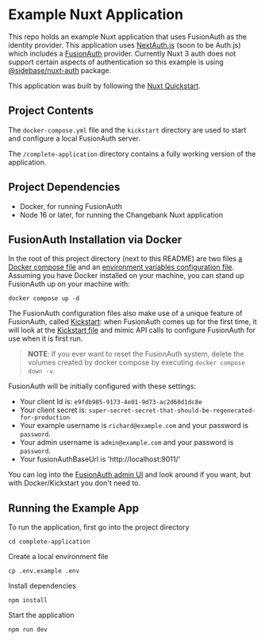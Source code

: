 # Example Nuxt Application

This repo holds an example Nuxt application that uses FusionAuth as the identity provider.
This application uses [NextAuth.js](https://next-auth.js.org/) (soon to be Auth.js) which includes a [FusionAuth](https://next-auth.js.org/providers/fusionauth) provider. Currently Nuxt 3 auth does not support certain aspects of authentication so this example is using [@sidebase/nuxt-auth](https://sidebase.io/nuxt-auth/v0.6/getting-started/quick-start) package.

This application was built by following the [Nuxt Quickstart](https://fusionauth.io/docs/quickstarts/quickstart-javascript-nuxt-web/).

## Project Contents

The `docker-compose.yml` file and the `kickstart` directory are used to start and configure a local FusionAuth server.

The `/complete-application` directory contains a fully working version of the application.

## Project Dependencies

- Docker, for running FusionAuth
- Node 16 or later, for running the Changebank Nuxt application

## FusionAuth Installation via Docker

In the root of this project directory (next to this README) are two files [a Docker compose file](./docker-compose.yml) and an [environment variables configuration file](./.env). Assuming you have Docker installed on your machine, you can stand up FusionAuth up on your machine with:

```
docker compose up -d
```

The FusionAuth configuration files also make use of a unique feature of FusionAuth, called [Kickstart](https://fusionauth.io/docs/v1/tech/installation-guide/kickstart): when FusionAuth comes up for the first time, it will look at the [Kickstart file](./kickstart/kickstart.json) and mimic API calls to configure FusionAuth for use when it is first run.

> **NOTE**: If you ever want to reset the FusionAuth system, delete the volumes created by docker compose by executing `docker compose down -v`.

FusionAuth will be initially configured with these settings:

- Your client Id is: `e9fdb985-9173-4e01-9d73-ac2d60d1dc8e`
- Your client secret is: `super-secret-secret-that-should-be-regenerated-for-production`
- Your example username is `richard@example.com` and your password is `password`.
- Your admin username is `admin@example.com` and your password is `password`.
- Your fusionAuthBaseUrl is 'http://localhost:9011/'

You can log into the [FusionAuth admin UI](http://localhost:9011/admin) and look around if you want, but with Docker/Kickstart you don't need to.

## Running the Example App

To run the application, first go into the project directory

```shell
cd complete-application
```

Create a local environment file

```shell
cp .env.example .env
```

Install dependencies

```shell
npm install
```

Start the application

```shell
npm run dev
```
